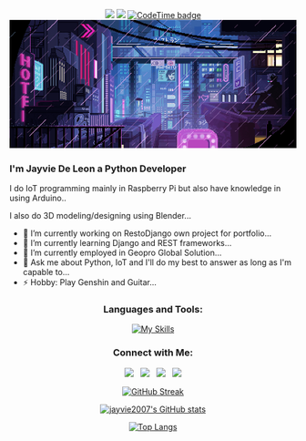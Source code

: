 <div align="center">
   
![](https://komarev.com/ghpvc/?username=jayvie2007&color=red&style=plastic) <img src="https://img.shields.io/github/followers/jayvie2007?Follower=Jay" style=" float:left, margin-right:10px"/> [![CodeTime badge](https://img.shields.io/endpoint?style=social&url=https%3A%2F%2Fapi.codetime.dev%2Fshield%3Fid%3D17073%26project%3D%26in%3D0)](https://codetime.dev)
<img src="img/cover.gif"> 
   
</div> 

### I'm Jayvie De Leon a Python Developer

I do IoT programming mainly in Raspberry Pi but also have knowledge in using Arduino..

I also do 3D modeling/designing using Blender...

- 🔭 I’m currently working on RestoDjango own project for portfolio...
- 📖 I’m currently learning Django and REST frameworks...
- 👯 I’m currently employed in Geopro Global Solution... 
- 💬 Ask me about Python, IoT and I'll do my best to answer as long as I'm capable to...
- ⚡ Hobby: Play Genshin and Guitar...

<div align="center">
<h3>Languages and Tools:</h3>

[![My Skills](https://skillicons.dev/icons?i=html,postman,django,nginx,arduino,docker,css,cpp,bootstrap,raspberrypi,redis,blender,firebase,python,mysql,vscode,tailwind,visualstudio&perline=9&theme=light)](https://skillicons.dev)

<h3>Connect with Me:</h3>
  
[<img src="https://img.icons8.com/color/48/000000/linkedin.png" width="6.5%"/>](https://www.linkedin.com/in/jfdeleon/)  &nbsp; [<img src="https://img.icons8.com/fluent/48/000000/facebook-new.png" width="6.5%%"/>](https://www.facebook.com/ljevianl/)  &nbsp; [<img src="https://img.icons8.com/fluent/48/000000/instagram-new.png" width="6.5%"/>](https://www.instagram.com/itsmejaaabs/)  &nbsp; <a href="mailto:jayvief.deleon@gmail.com"> <img src="https://img.icons8.com/fluent/48/000000/gmail.png" width="6.5%"/>



[![GitHub Streak](https://streak-stats.demolab.com/?user=jayvie2007&theme=transparent&fire=yellow&ring=yellow&sideNums=white&currStreakNum=white&dates=white&border_radius=10)](https://git.io/streak-stats)
  
[![jayvie2007's GitHub stats](https://github-readme-stats.vercel.app/api?username=jayvie2007&theme=github_dark&card_width=1000px&show_icons=true)](https://github.com/jayvie2007/github-readme-stats)
  
[![Top Langs](https://github-readme-stats.vercel.app/api/top-langs/?username=jayvie2007&theme=github_dark&card_width=1000px&layout=compact&&hide=PowerShell,Batchfile,Hack&langs_count=10)](https://github.com/jayvie2007/github-readme-stats)
  

</div>

  
